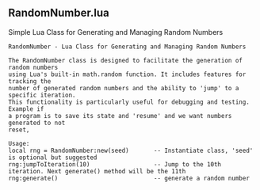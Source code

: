 RandomNumber.lua  
----------------  
Simple Lua Class for Generating and Managing Random Numbers

    RandomNumber - Lua Class for Generating and Managing Random Numbers

    The RandomNumber class is designed to facilitate the generation of random numbers
    using Lua's built-in math.random function. It includes features for tracking the
    number of generated random numbers and the ability to 'jump' to a specific iteration.
    This functionality is particularly useful for debugging and testing. Example if
    a program is to save its state and 'resume' and we want numbers generated to not
    reset,

    Usage:
    local rng = RandomNumber:new(seed)       -- Instantiate class, 'seed' is optional but suggested
    rng:jumpToIteration(10)                  -- Jump to the 10th iteration. Next generate() method will be the 11th
    rng:generate()                           -- generate a random number

